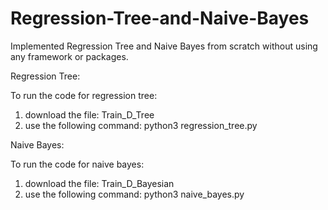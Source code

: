 # Regression-Tree-and-Naive-Bayes

Implemented Regression Tree and Naive Bayes from scratch without using any framework or packages.

Regression Tree:

To run the code for regression tree:
1. download the file: Train_D_Tree
2. use the following command: python3 regression_tree.py

Naive Bayes:

To run the code for naive bayes:
1. download the file: Train_D_Bayesian
2. use the following command: python3 naive_bayes.py
